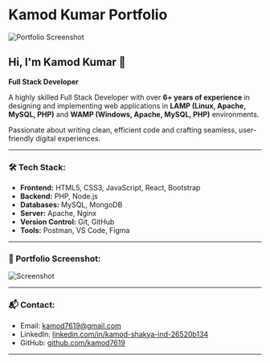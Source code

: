 # Kamod Kumar Portfolio

![Portfolio Screenshot](attached_assets/ss_dark.png)

## Hi, I'm Kamod Kumar 👋  
**Full Stack Developer**

A highly skilled Full Stack Developer with over **6+ years of experience** in designing and implementing web applications in **LAMP (Linux, Apache, MySQL, PHP)** and **WAMP (Windows, Apache, MySQL, PHP)** environments.

Passionate about writing clean, efficient code and crafting seamless, user-friendly digital experiences.

---

### 🛠️ Tech Stack:
- **Frontend:** HTML5, CSS3, JavaScript, React, Bootstrap
- **Backend:** PHP, Node.js
- **Databases:** MySQL, MongoDB
- **Server:** Apache, Nginx
- **Version Control:** Git, GitHub
- **Tools:** Postman, VS Code, Figma

---

### 📸 Portfolio Screenshot:

![Screenshot](attached_assets/ss_light.png)

---

### 📬 Contact:
- Email: kamod7619@gmail.com
- LinkedIn: [linkedin.com/in/kamod-shakya-ind-26520b134](https://linkedin.com/in/kamod-shakya-ind-26520b134)  
- GitHub: [github.com/kamod7619](https://github.com/kamod7619)

---
